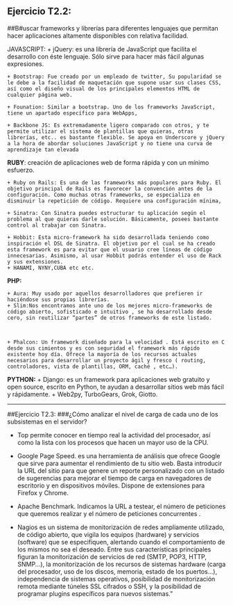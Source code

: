 ## Ejercicio T2.2:
##B#uscar frameworks y librerías para diferentes lenguajes que permitan hacer aplicaciones altamente disponibles con relativa facilidad.

JAVASCRIPT:
	+ jQuery: es una librería de JavaScript que facilita el desarrollo con éste lenguaje. Sólo sirve para hacer más fácil algunas expresiones.

	+ Bootstrap: Fue creado por un empleado de twitter, Su popularidad se le debe a la facilidad de maquetación que supone usar sus clases CSS, así como el diseño visual de los principales elementos HTML de cualquier página web.

	+ Founation: Similar a bootstrap. Uno de los frameworks JavaScript, tiene un apartado específico para WebApps,

	+ Backbone JS: Es extremadamente ligero comparado con otros, y te permite utilizar el sistema de plantillas que quieras, otras librerías, etc.. es bastante flexible. Se apoya en Underscore y jQuery a la hora de abordar soluciones JavaScript y no tiene una curva de aprendizaje tan elevada

**RUBY**: creación de  aplicaciones web de forma rápida y con un mínimo esfuerzo.

	+ Ruby on Rails: Es una de las frameworks más populares para Ruby. El objetivo principal de Rails es favorecer la convención antes de la configuración. Como muchas otras frameworks, se especializa en disminuir la repetición de código. Requiere una configuración mínima,

	+ Sinatra: Con Sinatra puedes estructurar tu aplicación según el problema al que quieras darle solución. Básicamente, posees bastante control al trabajar con Sinatra.

	+ Hobbit: Esta micro-framework ha sido desarrollada teniendo como inspiración el DSL de Sinatra. El objetivo por el cual se ha creado esta framework es para evitar que el usuario cree líneas de código innecesarias. Asimismo, al usar Hobbit podrás entender el uso de Rack y sus extensiones.
	+ HANAMI, NYNY,CUBA etc etc.

**PHP:**

	+ Aura: Muy usado por aquellos desarrolladores que prefieren ir haciéndose sus propias librerías.
	+ Slim:Nos encontramos ante uno de los mejores micro-frameworks de código abierto, sofisticado e intuitivo , se ha desarrollado desde cero, sin reutilizar “partes” de otros frameworks de este listado.



	+ Phalcon: Un framework diseñado para la velocidad . Está escrito en C desde sus cimientos y es con seguridad el framework más rápido existente hoy día. Ofrece la mayoría de los recursos actuales necesarios para desarrollar un proyecto ágil y fresco ( routing, controladores, vista de plantillas, ORM, caché , etc…).

**PYTHON:**
	+ Django: es un framework para aplicaciones web gratuito y open source, escrito en Python, te ayudan a desarrollar sitios web más fácil y rápidamente.
	+ Web2py, TurboGears, Grok, Giotto.

***

##Ejercicio T2.3:
###¿Cómo analizar el nivel de carga de cada uno de los subsistemas en el servidor?

+ Top permite conocer en tiempo real la actividad del procesador, así como la lista con los procesos que hacen un mayor uso de la CPU.

+ Google Page Speed. es una herramienta de análisis que ofrece Google que sirve para aumentar el rendimiento de tu sitio web. Basta introducir la URL del sitio para que genere un reporte personalizado con un listado de sugerencias para mejorar el tiempo de carga en navegadores de escritorio y en dispositivos móviles. Dispone de extensiones para Firefox y Chrome.

+ Apache Benchmark. Indicamos la URL a testear, el número de peticiones que queremos realizar y el número de peticiones concurrentes .

+ Nagios es un sistema de monitorización de redes ampliamente utilizado, de código abierto, que vigila los equipos (hardware) y servicios (software) que se especifiquen, alertando cuando el comportamiento de los mismos no sea el deseado. Entre sus características principales figuran la monitorización de servicios de red (SMTP, POP3, HTTP, SNMP...), la monitorización de los recursos de sistemas hardware (carga del procesador, uso de los discos, memoria, estado de los puertos...), independencia de sistemas operativos, posibilidad de monitorización remota mediante túneles SSL cifrados o SSH, y la posibilidad de programar plugins específicos para nuevos sistemas.”

